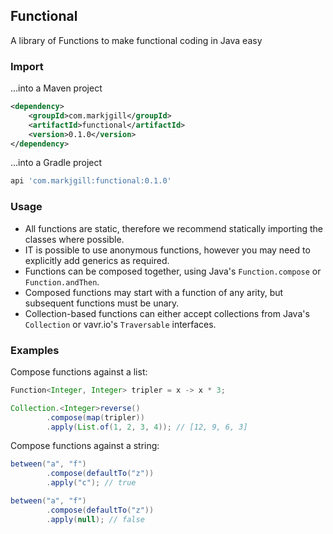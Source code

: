 ## Functional

A library of Functions to make functional coding in Java easy

### Import

...into a Maven project

```xml
<dependency>
    <groupId>com.markjgill</groupId>
    <artifactId>functional</artifactId>
    <version>0.1.0</version>
</dependency>
```

...into a Gradle project

```gradle
api 'com.markjgill:functional:0.1.0'
```

### Usage

- All functions are static, therefore we recommend statically importing the classes where possible.
- IT is possible to use anonymous functions, however you may need to explicitly add generics as required.
- Functions can be composed together, using Java's `Function.compose` or `Function.andThen`.
- Composed functions may start with a function of any arity, but subsequent functions must be unary.
- Collection-based functions can either accept collections from Java's `Collection` or vavr.io's `Traversable` interfaces.

### Examples

Compose functions against a list:

```java
Function<Integer, Integer> tripler = x -> x * 3;

Collection.<Integer>reverse()
        .compose(map(tripler))
        .apply(List.of(1, 2, 3, 4)); // [12, 9, 6, 3]
```

Compose functions against a string:

```java
between("a", "f")
        .compose(defaultTo("z"))
        .apply("c"); // true 
```

```java
between("a", "f")
        .compose(defaultTo("z"))
        .apply(null); // false
```